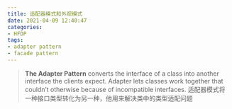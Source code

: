 ```yaml
---
title: 适配器模式和外观模式
date: 2021-04-09 12:40:47
categories:
- HFDP
tags:
- adapter pattern
- facade pattern
---
```


> **The Adapter Pattern** converts the interface of a class into another interface the clients expect.  Adapter lets classes work together that couldn’t otherwise because of incompatible interfaces.
> 适配器模式将一种接口类型转化为另一种，他用来解决类中的类型适配问题

